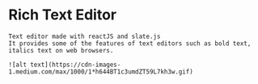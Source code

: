 # Rich Text Editor
    Text editor made with reactJS and slate.js
    It provides some of the features of text editors such as bold text, italics text on web browsers.

    ![alt text](https://cdn-images-1.medium.com/max/1000/1*h644BT1c3umdZT59L7kh3w.gif)